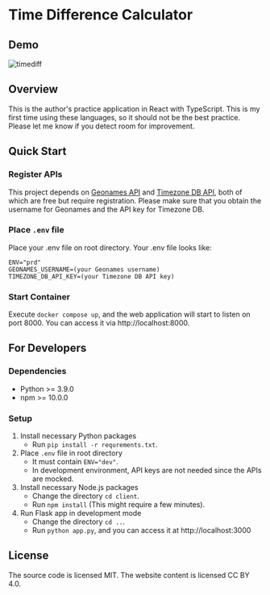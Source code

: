# Time Difference Calculator

## Demo
![timediff](https://github.com/user-attachments/assets/301c68ca-f2aa-40b4-9cbb-5186c003b7af)

## Overview
This is the author's practice application in React with TypeScript. This is my first time using these languages, so it should not be the best practice. Please let me know if you detect room for improvement.

## Quick Start

### Register APIs
This project depends on [Geonames API](https://www.geonames.org/export/web-services.html) and [Timezone DB API](https://timezonedb.com/api), both of which are free but require registration. Please make sure that you obtain the username for Geonames and the API key for Timezone DB.

### Place `.env` file
Place your .env file on root directory. Your .env file looks like:

```
ENV="prd"
GEONAMES_USERNAME=(your Geonames username)
TIMEZONE_DB_API_KEY=(your Timezone DB API key)
```

### Start Container
Execute `docker compose up`, and the web application will start to listen on port 8000. You can access it via http://localhost:8000.

## For Developers

### Dependencies
- Python >= 3.9.0
- npm >= 10.0.0

### Setup
1. Install necessary Python packages
   - Run `pip install -r requrements.txt`.
2. Place `.env` file in root directory
   - It must contain `ENV="dev"`.
   - In development environment, API keys are not needed since the APIs are mocked.
3. Install necessary Node.js packages
   - Change the directory `cd client`.
   - Run `npm install` (This might require a few minutes).
4. Run Flask app in development mode
   - Change the directory `cd ..`.
   - Run `python app.py`, and you can access it at http://localhost:3000

## License
The source code is licensed MIT. The website content is licensed CC BY 4.0.
